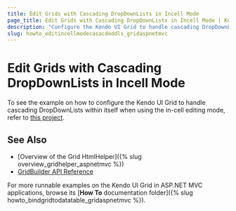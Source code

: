 ```yaml
---
title: Edit Grids with Cascading DropDownLists in Incell Mode
page_title: Edit Grids with Cascading DropDownLists in Incell Mode | Kendo UI Grid HtmlHelper
description: "Configure the Kendo UI Grid to handle cascading DropDownListswhen using the incell editing mode."
slug: howto_editincellmodecasacdeddls_gridaspnetmvc
---
```


# Edit Grids with Cascading DropDownLists in Incell Mode

To see the example on how to configure the Kendo UI Grid to handle cascading DropDownLists within itself when using the in-cell editing mode, refer to [this project](https://github.com/telerik/ui-for-aspnet-mvc-examples/tree/master/grid/grid-incell-editing-with-cascading-dropdownlist).

## See Also

* [Overview of the Grid HtmlHelper]({% slug overview_gridhelper_aspnetmvc %})
* [GridBuilder API Reference](/api/aspnet-mvc/Kendo.Mvc.UI.Fluent/AutoCompleteBuilder)

For more runnable examples on the Kendo UI Grid in ASP.NET MVC applications, browse its [**How To** documentation folder]({% slug howto_bindgridtodatatable_gridaspnetmvc %}).

